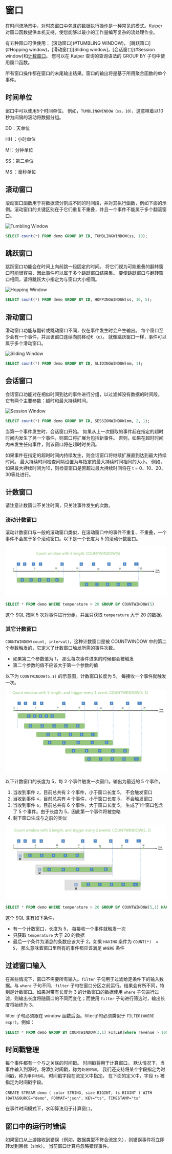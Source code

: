 # 窗口

在时间流场景中，对时态窗口中包含的数据执行操作是一种常见的模式。Kuiper 对窗口函数提供本机支持，使您能够以最小的工作量编写复杂的流处理作业。

有五种窗口可供使用： [滚动窗口](#TUMBLING WINDOW)， [跳跃窗口](#Hopping window)，[滑动窗口][Sliding window]，[会话窗口](#Session window)和[计数窗口](#计数窗口)。 您可以在 Kuiper 查询的查询语法的 GROUP BY 子句中使用窗口函数。

所有窗口操作都在窗口的末尾输出结果。窗口的输出将是基于所用聚合函数的单个事件。

## 时间单位

窗口中可以使用5个时间单位。 例如，`TUMBLINGWINDOW（ss，10）`，这意味着以10秒为间隔的滚动将数据分组。

DD：天单位

HH ：小时单位

MI：分钟单位

 SS：第二单位

MS ：毫秒单位

## 滚动窗口

滚动窗口函数用于将数据流分割成不同的时间段，并对其执行函数，例如下面的示例。滚动窗口的关键区别在于它们重复不重叠，并且一个事件不能属于多个翻滚窗口。

![Tumbling Window](./resources/tumblingWindow.png)

```sql
SELECT count(*) FROM demo GROUP BY ID, TUMBLINGWINDOW(ss, 10);
```

## 跳跃窗口

跳跃窗口功能会在时间上向前跳一段固定的时间。 将它们视为可能重叠的翻转窗口可能很容易，因此事件可以属于多个跳跃窗口结果集。 要使跳跃窗口与翻转窗口相同，请将跳跃大小指定为与窗口大小相同。

![Hopping Window](./resources/hoppingWindow.png)

```sql
SELECT count(*) FROM demo GROUP BY ID, HOPPINGWINDOW(ss, 10, 5);
```



## 滑动窗口

滑动窗口功能与翻转或跳动窗口不同，仅在事件发生时会产生输出。 每个窗口至少会有一个事件，并且该窗口连续向前移动€（ε）。 就像跳跃窗口一样，事件可以属于多个滑动窗口。

![Sliding Window](./resources/slidingWindow.png)

```sql
SELECT count(*) FROM demo GROUP BY ID, SLIDINGWINDOW(mm, 1);
```



## 会话窗口

会话窗口功能对在相似时间到达的事件进行分组，以过滤掉没有数据的时间段。 它有两个主要参数：超时和最大持续时间。

![Session Window](./resources/sessionWindow.png)

```sql
SELECT count(*) FROM demo GROUP BY ID, SESSIONWINDOW(mm, 2, 1);
```



当第一个事件发生时，会话窗口开始。 如果从上一次摄取的事件起在指定的超时时间内发生了另一个事件，则窗口将扩展为包括新事件。 否则，如果在超时时间内未发生任何事件，则该窗口将在超时时关闭。

如果事件在指定的超时时间内持续发生，则会话窗口将继续扩展直到达到最大持续时间。 最大持续时间检查间隔设置为与指定的最大持续时间相同的大小。 例如，如果最大持续时间为10，则检查窗口是否超过最大持续时间将在 t = 0、10、20、30等处进行。

## 计数窗口

请注意计数窗口不关注时间，只关注事件发生的次数。

### 滚动计数窗口

滚动计数窗口与一般的滚动窗口类似，在滚动窗口中的事件不重复、不重叠，一个事件不会属于多个滚动窗口。以下是一个长度为 5 的滚动计数窗口。

![](./resources/tumblingCountWindow.png)

```sql
SELECT * FROM demo WHERE temperature > 20 GROUP BY COUNTWINDOW(5)
```

这个 SQL 按照 5 次对事件进行分组，并且只获取 `temperature`  大于 20 的数据。

### 其它计数窗口

`COUNTWINDOW(count, interval)`，这种计数窗口是被 COUNTWINDOW 中的第二个参数触发的，它定义了计数窗口触发所需的事件次数。

- 如果第二个参数值为 1， 那么每次事件进来的时候都会被触发
- 第二个参数的值不应该大于第一个参数的值

以下为 `COUNTWINDOW(5,1)`  的示意图，计数窗口长度为 5， 每接收一个事件就触发一次。

![](./resources/slidingCountWindow_1.png)

以下计数窗口的长度为 5，每 2 个事件触发一次窗口。输出为最近的 5 个事件。

1. 当收到事件 `2`，目前总共有 2 个事件，小于窗口长度 5， 不会触发窗口 
2. 当收到事件 `4`，目前总共有 4 个事件，小于窗口长度 5， 不会触发窗口 
3. 当收到事件 `6`，目前总共有 6 个事件，大于窗口长度 5， 生成了1个窗口包含了 5 个事件。由于长度为 5，因此第一个事件将被忽略
4. 剩下窗口生成与之前的类似

![](./resources/slidingCountWindow_2.png)

```sql
SELECT * FROM demo WHERE temperature > 20 GROUP BY COUNTWINDOW(5,1) HAVING COUNT(*) > 2
```

这个 SQL 含有如下条件，

- 有一个计数窗口，长度为 5， 每接收一个事件就触发一次
- 只获取 `temperature`  大于 20 的数据
- 最后一个条件为消息的条数应该大于 2。如果 `HAVING`  条件为 `COUNT(*)  = 5`， 那么意味着窗口里所有的事件都应该满足 `WHERE` 条件

## 过滤窗口输入

在某些情况下，窗口不需要所有输入。`filter` 子句用于过滤给定条件下的输入数据。与 `where` 子句不同，`filter` 子句在窗口分区之前运行。结果会有所不同，特别是计数窗口。如果对带有长度为 3 的计数窗口的数据使用 `where` 子句进行过滤，则输出长度将随窗口的不同而变化；而使用 `filter` 子句进行筛选时，输出长度将始终为 3。

filter 子句必须跟在 window 函数后面。filter子句必须类似于 `FILTER(WHERE expr)`。例如：

```sql
SELECT * FROM demo GROUP BY COUNTWINDOW(3,1) FITLER(where revenue > 100)
```

## 时间戳管理

每个事件都有一个与之关联的时间戳。 时间戳将用于计算窗口。 默认情况下，当事件输入到源时，将添加时间戳，称为`处理时间`。 我们还支持将某个字段指定为时间戳，称为`事件时间`。 时间戳字段在流定义中指定。 在下面的定义中，字段 `ts` 被指定为时间戳字段。

``
CREATE STREAM demo (
					color STRING,
					size BIGINT,
					ts BIGINT
				) WITH (DATASOURCE="demo", FORMAT="json", KEY="ts", TIMESTAMP="ts"
``

在事件时间模式下，水印算法用于计算窗口。

## 窗口中的运行时错误

如果窗口从上游接收到错误（例如，数据类型不符合流定义），则错误事件将立即转发到目标（sink）。 当前窗口计算将忽略错误事件。
